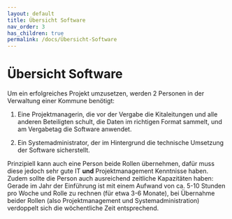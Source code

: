 ```yaml
---
layout: default
title: Übersicht Software
nav_order: 3
has_children: true
permalink: /docs/Übersicht-Software
---
```


# Übersicht Software

Um ein erfolgreiches Projekt umzusetzen, werden 2 Personen in der Verwaltung einer Kommune benötigt: 

  1. Eine Projektmanagerin, die vor der Vergabe die Kitaleitungen und alle anderen Beteiligten schult, die Daten im richtigen Format sammelt, und am Vergabetag die Software anwendet. 

  2. Ein Systemadministrator, der im Hintergrund die technische Umsetzung der Software sicherstellt.

Prinzipiell kann auch eine Person beide Rollen übernehmen, dafür muss diese jedoch sehr gute IT **und** Projektmanagement Kenntnisse haben. Zudem sollte die Person auch ausreichend zeitliche Kapazitäten haben: Gerade im Jahr der Einführung ist mit einem Aufwand von ca. 5-10 Stunden pro Woche und Rolle zu rechnen (für etwa 3-6 Monate), bei Übernahme beider Rollen (also Projektmanagement und Systemadministration) verdoppelt sich die wöchentliche Zeit entsprechend.

